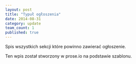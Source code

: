 ```yaml
---
layout: post
title: "Typuł ogłoszenia"
date: 2014-08-31
category: update
team_count: 1
published: true
---
```


Spis wszystkich sekcji które powinno zawierać ogłoszenie.

Ten wpis został stworzony w prose.io na podstawie szablonu.
